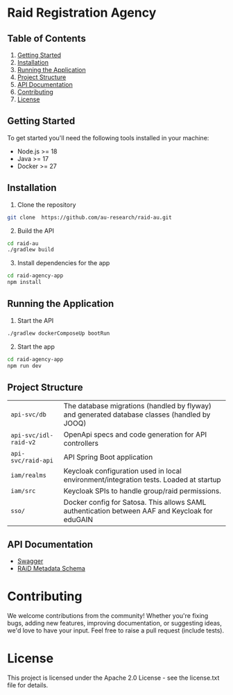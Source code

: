 # Raid Registration Agency

## Table of Contents
1. [Getting Started](#getting-started)
2. [Installation](#installation)
3. [Running the Application](#running-the-application)
4. [Project Structure](#project-structure)
5. [API Documentation](#api-documentation)
6. [Contributing](#contributing)
7. [License](#license)
## Getting Started
To get started you'll need the following tools installed in your machine:
- Node.js >= 18
- Java >= 17
- Docker >= 27
## Installation
1. Clone the repository
```bash
git clone  https://github.com/au-research/raid-au.git
```
2. Build the API
```bash
cd raid-au
./gradlew build
```
3. Install dependencies for the app
```bash
cd raid-agency-app
npm install
```
## Running the Application
1. Start the API
```bash
./gradlew dockerComposeUp bootRun
```
2. Start the app
```bash
cd raid-agency-app
npm run dev
```
## Project Structure
|                      |                                                                                                |
| -------------------- | ---------------------------------------------------------------------------------------------- |
| `api-svc/db`         | The database migrations (handled by flyway) and generated database classes (handled by JOOQ)   |
| `api-svc/idl-raid-v2`| OpenApi specs and code generation for API controllers                                          |
| `api-svc/raid-api`   | API Spring Boot application                                                                    | 
| `iam/realms`         | Keycloak configuration used in local environment/integration tests. Loaded at startup          |
| `iam/src`            | Keycloak SPIs to handle group/raid permissions.                                                |
| `sso/`               | Docker config for Satosa. This allows SAML authentication between AAF and Keycloak for eduGAIN |

## API Documentation
* [Swagger](https://api.demo.raid.org.au/swagger-ui/index.html#/raid/findRaidByName)
* [RAiD Metadata Schema](https://metadata.raid.org/en/latest/index.html)

# Contributing
We welcome contributions from the community! Whether you're fixing bugs, adding new features, improving documentation, or suggesting ideas, we'd love to have your input. Feel free to raise a pull request (include tests).
# License
This project is licensed under the Apache 2.0 License - see the license.txt file for details.
